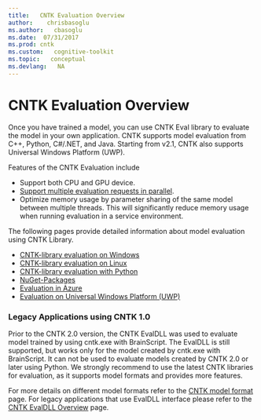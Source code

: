 ```yaml
---
title:   CNTK Evaluation Overview
author:    chrisbasoglu
ms.author:   cbasoglu
ms.date:  07/31/2017
ms.prod: cntk
ms.custom:   cognitive-toolkit
ms.topic:   conceptual
ms.devlang:   NA
---
```


# CNTK Evaluation Overview

Once you have trained a model, you can use CNTK Eval library to evaluate the model in your own application. CNTK supports model evaluation from C++, Python, C#/.NET, and Java. Starting from v2.1, CNTK also supports Universal Windows Platform (UWP).

Features of the CNTK Evaluation include
* Support both CPU and GPU device.
* [Support multiple evaluation requests in parallel](./CNTK-Eval-Examples.md#examples-for-evaluating-multiple-requests-in-parallel).
* Optimize memory usage by parameter sharing of the same model between multiple threads. This will significantly reduce memory usage when running evaluation in a service environment.

The following pages provide detailed information about model evaluation using CNTK Library.
* [CNTK-library evaluation on Windows](./CNTK-Library-Evaluation-on-Windows.md)
* [CNTK-library evaluation on Linux](./CNTK-Library-Evaluation-on-Linux.md)
* [CNTK-library evaluation with Python](./How-do-I-Evaluate-models-in-Python.md)
* [NuGet-Packages](./NuGet-Package.md)
* [Evaluation in Azure](./Evaluate-a-model-in-an-Azure-WebApi.md)
* [Evaluation on Universal Windows Platform (UWP)](./CNTK-Library-Evaluation-on-UWP.md)

### Legacy Applications using CNTK 1.0

Prior to the CNTK 2.0 version, the CNTK EvalDLL was used to evaluate model trained by using cntk.exe with BrainScript. The EvalDLL 
is still supported, but works only for the model created by cntk.exe with BrainScript. It can not be used to evaluate models created by CNTK 2.0 or later using Python. We strongly recommend to use the latest CNTK libraries for evaluation, as it supports model formats and provides more features.

For more details on different model formats refer to the [CNTK model format](./CNTK-model-format.md) page.
For legacy applications that use EvalDLL interface please refer to the [CNTK EvalDLL Overview](./EvalDll-Evaluation-Overview.md) page.
